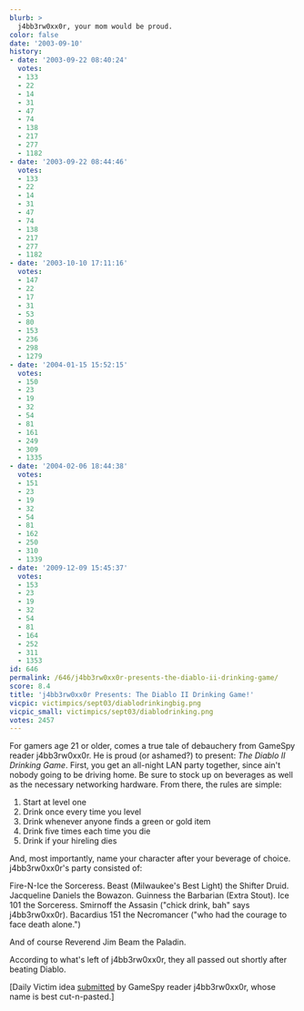 ```yaml
---
blurb: >
  j4bb3rw0xx0r, your mom would be proud.
color: false
date: '2003-09-10'
history:
- date: '2003-09-22 08:40:24'
  votes:
  - 133
  - 22
  - 14
  - 31
  - 47
  - 74
  - 138
  - 217
  - 277
  - 1182
- date: '2003-09-22 08:44:46'
  votes:
  - 133
  - 22
  - 14
  - 31
  - 47
  - 74
  - 138
  - 217
  - 277
  - 1182
- date: '2003-10-10 17:11:16'
  votes:
  - 147
  - 22
  - 17
  - 31
  - 53
  - 80
  - 153
  - 236
  - 298
  - 1279
- date: '2004-01-15 15:52:15'
  votes:
  - 150
  - 23
  - 19
  - 32
  - 54
  - 81
  - 161
  - 249
  - 309
  - 1335
- date: '2004-02-06 18:44:38'
  votes:
  - 151
  - 23
  - 19
  - 32
  - 54
  - 81
  - 162
  - 250
  - 310
  - 1339
- date: '2009-12-09 15:45:37'
  votes:
  - 153
  - 23
  - 19
  - 32
  - 54
  - 81
  - 164
  - 252
  - 311
  - 1353
id: 646
permalink: /646/j4bb3rw0xx0r-presents-the-diablo-ii-drinking-game/
score: 8.4
title: 'j4bb3rw0xx0r Presents: The Diablo II Drinking Game!'
vicpic: victimpics/sept03/diablodrinkingbig.png
vicpic_small: victimpics/sept03/diablodrinking.png
votes: 2457
---
```


For gamers age 21 or older, comes a true tale of debauchery from GameSpy
reader j4bb3rw0xx0r. He is proud (or ashamed?) to present: *The Diablo
II Drinking Game*. First, you get an all-night LAN party together, since
ain't nobody going to be driving home. Be sure to stock up on beverages
as well as the necessary networking hardware. From there, the rules are
simple:

1. Start at level one  
 2. Drink once every time you level  
 3. Drink whenever anyone finds a green or gold item  
 4. Drink five times each time you die  
 5. Drink if your hireling dies

And, most importantly, name your character after your beverage of
choice. j4bb3rw0xx0r's party consisted of:

Fire-N-Ice the Sorceress. Beast (Milwaukee's Best Light) the Shifter
Druid. Jacqueline Daniels the Bowazon. Guinness the Barbarian (Extra
Stout). Ice 101 the Sorceress. Smirnoff the Assasin ("chick drink, bah"
says j4bb3rw0xx0r). Bacardius 151 the Necromancer ("who had the courage
to face death alone.")

And of course Reverend Jim Beam the Paladin.

According to what's left of j4bb3rw0xx0r, they all passed out shortly
after beating Diablo.

\[Daily Victim idea
[submitted](http://web.archive.org/web/20030910000000/http://feedback.gamespy.com/)
by GameSpy reader j4bb3rw0xx0r, whose name is best cut-n-pasted.\]